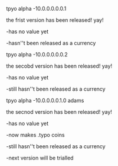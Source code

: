 tpyo alpha -10.0.0.0.0.0.1

the frist version has been released! yay!

-has no value yet

-hasn''t been released as a currency


tpyo alpha -10.0.0.0.0.0.2

the secobd version has been released! yay!

-has no value yet

-still hasn''t been released as a currency


tpyo alpha -10.0.0.0.0.1.0 adams

the secnod version has been released! yay!

-has no value yet

-now makes .typo coins

-still hasn''t been released as a currency

-next version will be trialled




